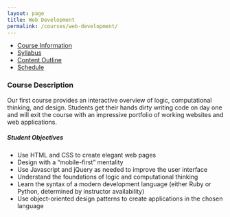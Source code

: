 ```yaml
---
layout: page
title: Web Development
permalink: /courses/web-development/
---
```


<nav class="course-nav">
  <ul>
    <li><a href="" class="current">Course Information</a></li>
    <li><a href="">Syllabus</a></li>
    <li><a href="">Content Outline</a></li>
    <li><a href="">Schedule</a></li>
  </ul>
</nav>

<article class="catalog-course" markdown="1">

### Course Description

Our first course provides an interactive overview of logic, computational thinking, and design. Students get their hands dirty writing code on day one and will exit the course with an impressive portfolio of working websites and web applications.

##### Student Objectives

* Use HTML and CSS to create elegant web pages
*	Design with a “mobile-first” mentality
*	Use Javascript and jQuery as needed to improve the user interface
*	Understand the foundations of logic and computational thinking
*	Learn the syntax of a modern development language (either Ruby or Python, determined by instructor availability)
*	Use object-oriented design patterns to create applications in the chosen language  

</article>
